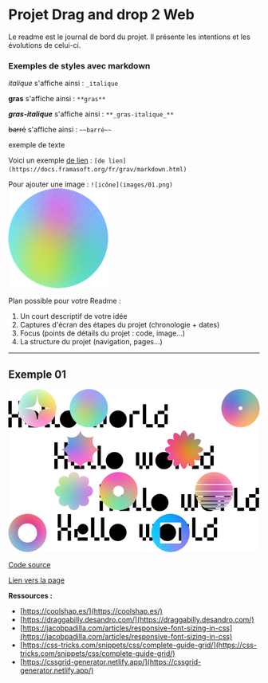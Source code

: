 # Projet Drag and drop 2 Web

Le readme est le journal de bord du projet. Il présente les intentions et les évolutions de celui-ci.

### Exemples de styles avec markdown

_italique_ s'affiche ainsi : `_italique`

**gras** s'affiche ainsi : `**gras**`

**_gras-italique_** s'affiche ainsi : `**_gras-italique_**`

~~barré~~ s'affiche ainsi : `~~barré~~`

exemple de texte


Voici un exemple [de lien](https://docs.framasoft.org/fr/grav/markdown.html) : `[de lien](https://docs.framasoft.org/fr/grav/markdown.html)`

Pour ajouter une image : `![icône](images/01.png)`
![icône](images/01.png)


Plan possible pour votre Readme :
1. Un court descriptif de votre idée
2. Captures d'écran des étapes du projet (chronologie + dates)
3. Focus (points de détails du projet : code, image...)
4. La structure du projet (navigation, pages...)

---

## Exemple 01

![maquette](images/maquette01.jpg)

[Code source](exemple01.html)

[Lien vers la page](https://nicolastilly.github.io/dragndrop2web/exemple01.html)

**Ressources :**

- [https://coolshap.es/](https://coolshap.es/)
- [https://draggabilly.desandro.com/](https://draggabilly.desandro.com/)
- [https://jacobpadilla.com/articles/responsive-font-sizing-in-css](https://jacobpadilla.com/articles/responsive-font-sizing-in-css)
- [https://css-tricks.com/snippets/css/complete-guide-grid/](https://css-tricks.com/snippets/css/complete-guide-grid/)
- [https://cssgrid-generator.netlify.app/](https://cssgrid-generator.netlify.app/)

